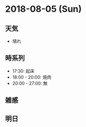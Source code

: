 # 2018-08-05 (Sun)

## 天気

- 晴れ

## 時系列

- 17:30: 起床
- 18:00 - 20:00: 焼肉
- 20:00 - 27:00: 無

## 雑感



## 明日

